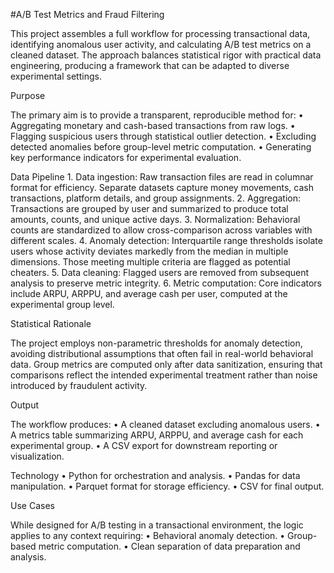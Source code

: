 #A/B Test Metrics and Fraud Filtering

This project assembles a full workflow for processing transactional data, identifying anomalous user activity, and calculating A/B test metrics on a cleaned dataset. The approach balances statistical rigor with practical data engineering, producing a framework that can be adapted to diverse experimental settings.

Purpose

The primary aim is to provide a transparent, reproducible method for:
	•	Aggregating monetary and cash-based transactions from raw logs.
	•	Flagging suspicious users through statistical outlier detection.
	•	Excluding detected anomalies before group-level metric computation.
	•	Generating key performance indicators for experimental evaluation.

Data Pipeline
	1.	Data ingestion: Raw transaction files are read in columnar format for efficiency. Separate datasets capture money movements, cash transactions, platform details, and group assignments.
	2.	Aggregation: Transactions are grouped by user and summarized to produce total amounts, counts, and unique active days.
	3.	Normalization: Behavioral counts are standardized to allow cross-comparison across variables with different scales.
	4.	Anomaly detection: Interquartile range thresholds isolate users whose activity deviates markedly from the median in multiple dimensions. Those meeting multiple criteria are flagged as potential cheaters.
	5.	Data cleaning: Flagged users are removed from subsequent analysis to preserve metric integrity.
	6.	Metric computation: Core indicators include ARPU, ARPPU, and average cash per user, computed at the experimental group level.

Statistical Rationale

The project employs non-parametric thresholds for anomaly detection, avoiding distributional assumptions that often fail in real-world behavioral data. Group metrics are computed only after data sanitization, ensuring that comparisons reflect the intended experimental treatment rather than noise introduced by fraudulent activity.

Output

The workflow produces:
	•	A cleaned dataset excluding anomalous users.
	•	A metrics table summarizing ARPU, ARPPU, and average cash for each experimental group.
	•	A CSV export for downstream reporting or visualization.

Technology
	•	Python for orchestration and analysis.
	•	Pandas for data manipulation.
	•	Parquet format for storage efficiency.
	•	CSV for final output.

Use Cases

While designed for A/B testing in a transactional environment, the logic applies to any context requiring:
	•	Behavioral anomaly detection.
	•	Group-based metric computation.
	•	Clean separation of data preparation and analysis.
